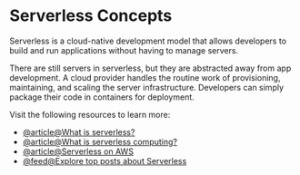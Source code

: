 # Serverless Concepts

Serverless is a cloud-native development model that allows developers to build and run applications without having to manage servers.

There are still servers in serverless, but they are abstracted away from app development. A cloud provider handles the routine work of provisioning, maintaining, and scaling the server infrastructure. Developers can simply package their code in containers for deployment.

Visit the following resources to learn more:

- [@article@What is serverless?](https://www.redhat.com/en/topics/cloud-native-apps/what-is-serverless)
- [@article@What is serverless computing?](https://www.cloudflare.com/learning/serverless/what-is-serverless/)
- [@article@Serverless on AWS](https://aws.amazon.com/serverless/)
- [@feed@Explore top posts about Serverless](https://app.daily.dev/tags/serverless?ref=roadmapsh)
